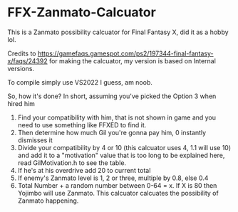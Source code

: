 # FFX-Zanmato-Calcuator
This is a Zanmato possibility calcuator for Final Fantasy X, did it as a hobby lol.

Credits to https://gamefaqs.gamespot.com/ps2/197344-final-fantasy-x/faqs/24392 for making the calcuator, my version is based on Internal versions.

To compile simply use VS2022 I guess, am noob.

So, how it's done? In short, assuming you've picked the Option 3 when hired him
1. Find your compatibility with him, that is not shown in game and you need to use something like FFXED to find it. 
2. Then determine how much Gil you're gonna pay him, 0 instantly dismisses it
3. Divide your compatibility by 4 or 10 (this calcuator uses 4, 1.1 will use 10) and add it to a "motivation" value that is too long to be explained here, read GilMotivation.h to see the table.
4. If he's at his overdrive add 20 to current total
5. If enemy's Zanmato level is 1, 2 or three, multiple by 0.8, else 0.4
6. Total Number + a random number between 0-64 = x. If X is 80 then Yojimbo will use Zanmato. This calcuator calcuates the possibility of Zanmato happening.

